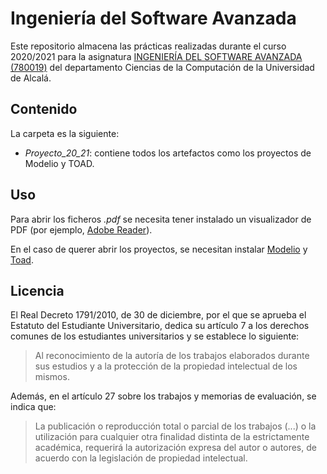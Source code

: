 # Ingeniería del Software Avanzada

Este repositorio almacena las prácticas realizadas durante el curso 2020/2021 para la asignatura [INGENIERÍA DEL SOFTWARE AVANZADA (780019)](https://www.uah.es/es/estudios/estudios-oficiales/grados/asignatura/Ingenieria-del-Software-Avanzada-780019/) del departamento Ciencias de la Computación de la Universidad de Alcalá.

## Contenido

La carpeta es la siguiente:

- _Proyecto_20_21_: contiene todos los artefactos como los proyectos de Modelio y TOAD.

## Uso

Para abrir los ficheros _.pdf_ se necesita tener instalado un visualizador de PDF (por ejemplo, [Adobe Reader](https://get.adobe.com/es/reader/)).

En el caso de querer abrir los proyectos, se necesitan instalar [Modelio](https://www.modelio.org/) y [Toad](https://www.quest.com/toad/).

## Licencia

El Real Decreto 1791/2010, de 30 de diciembre, por el que se aprueba el Estatuto del Estudiante Universitario, dedica su artículo 7 a los derechos comunes de los estudiantes universitarios y se establece lo siguiente:

> Al reconocimiento de la autoría de los trabajos elaborados durante sus estudios y a la protección de la propiedad intelectual de los mismos.

Además, en el artículo 27 sobre los trabajos y memorias de evaluación, se indica que:
> La publicación o reproducción total o parcial de los trabajos (...) o la utilización para cualquier otra finalidad distinta de la estrictamente académica, requerirá la autorización expresa del autor o autores, de acuerdo con la legislación de propiedad intelectual.
